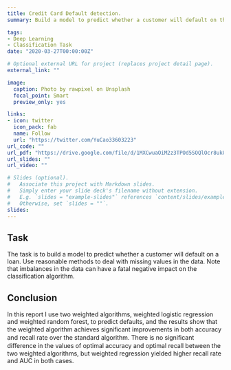 ```yaml
---
title: Credit Card Default detection. 
summary: Build a model to predict whether a customer will default on their loan.

tags:
- Deep Learning
- Classification Task
date: "2020-03-27T00:00:00Z"

# Optional external URL for project (replaces project detail page).
external_link: ""

image:
  caption: Photo by rawpixel on Unsplash
  focal_point: Smart
  preview_only: yes

links:
- icon: twitter
  icon_pack: fab
  name: Follow
  url: "https://twitter.com/YuCao33603223"
url_code: ""
url_pdf: "https://drive.google.com/file/d/1MXCwuaOiM2z3TPOd5SOQlOcr8ukUshQi/view?usp=sharing"
url_slides: ""
url_video: ""

# Slides (optional).
#   Associate this project with Markdown slides.
#   Simply enter your slide deck's filename without extension.
#   E.g. `slides = "example-slides"` references `content/slides/example-slides.md`.
#   Otherwise, set `slides = ""`.
slides: 
---
```

## Task
The task is to build a model to predict whether a customer will default on a loan. Use reasonable methods to deal with missing values in the data. Note that imbalances in the data can have a fatal negative impact on the classification algorithm.

## Conclusion
In this report I use two weighted algorithms, weighted logistic regression and weighted random forest, to predict defaults, and the results show that the weighted algorithm achieves signiﬁcant improvements in both accuracy and recall rate over the standard algorithm. There is no signiﬁcant diﬀerence in the values of optimal accuracy and optimal recall between the two weighted algorithms, but weighted regression yielded higher recall rate and AUC in both cases.
